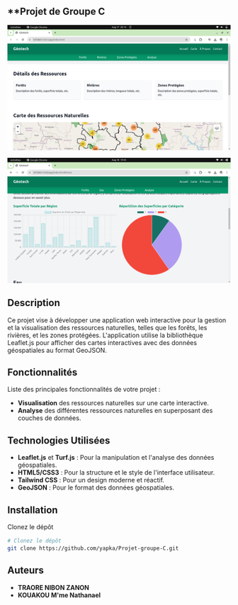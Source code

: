 ## **Projet de Groupe C
![Texte Alternatif](img/vue.png)

![Texte Alternatif](img/foret.png)

## **Description**

Ce projet vise à développer une application web interactive pour la gestion et la visualisation des ressources naturelles, telles que les forêts, les rivières, et les zones protégées. L'application utilise la bibliothèque Leaflet.js pour afficher des cartes interactives avec des données géospatiales au format GeoJSON.

## **Fonctionnalités**

Liste des principales fonctionnalités de votre projet :
* **Visualisation** des ressources naturelles sur une carte interactive.
* **Analyse** des différentes ressources naturelles en superposant des couches de données.

## **Technologies Utilisées**

* **Leaflet.js** et **Turf.js** : Pour la manipulation et l'analyse des données géospatiales.
* **HTML5/CSS3** : Pour la structure et le style de l'interface utilisateur.
* **Tailwind CSS** : Pour un design moderne et réactif.
* **GeoJSON** : Pour le format des données géospatiales.

## **Installation**
Clonez le dépôt

```bash
# Clonez le dépôt
git clone https://github.com/yapka/Projet-groupe-C.git

```

## **Auteurs**

* **TRAORE NIBON ZANON**
* **KOUAKOU M\'me Nathanael**

